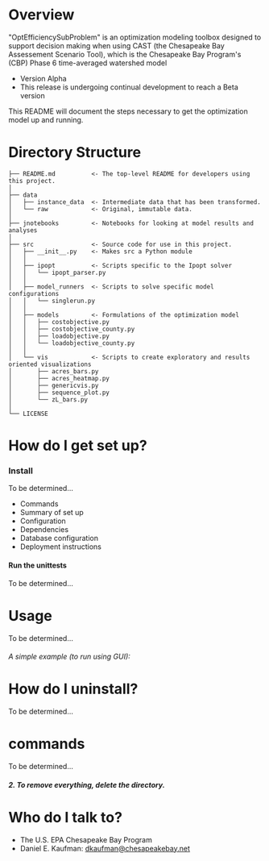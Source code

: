 # Overview

"OptEfficiencySubProblem" is an optimization modeling toolbox
designed to support decision making when using
CAST (the Chesapeake Bay Assessement Scenario Tool), which
is the Chesapeake Bay Program's (CBP) Phase 6 time-averaged watershed model 

* Version Alpha
* This release is undergoing continual development to reach a Beta version

This README will document the steps necessary to get the optimization model
up and running.

# Directory Structure

```
├── README.md          <- The top-level README for developers using this project.
│
├── data
│   ├── instance_data  <- Intermediate data that has been transformed.
│   └── raw            <- Original, immutable data.
│
├── jnotebooks         <- Notebooks for looking at model results and analyses
│
├── src                <- Source code for use in this project.
│   ├── __init__.py    <- Makes src a Python module
│   │
│   ├── ipopt          <- Scripts specific to the Ipopt solver
│   │   └── ipopt_parser.py
│   │
│   ├── model_runners  <- Scripts to solve specific model configurations
│   │   └── singlerun.py
│   │
│   ├── models         <- Formulations of the optimization model
│   │   ├── costobjective.py
│   │   ├── costobjective_county.py
│   │   ├── loadobjective.py
│   │   └── loadobjective_county.py
│   │
│   └── vis            <- Scripts to create exploratory and results oriented visualizations
│       ├── acres_bars.py
│       ├── acres_heatmap.py
│       ├── genericvis.py
│       ├── sequence_plot.py
│       └── zL_bars.py
│
└── LICENSE
```

# How do I get set up?

### Install

To be determined...
* Commands
* Summary of set up
* Configuration
* Dependencies
* Database configuration
* Deployment instructions

#### Run the unittests

To be determined...

# Usage

To be determined...
###### A simple example (to run using GUI):


# How do I uninstall?

To be determined...

# commands

To be determined...
##### 2. To remove everything, delete the directory.

# Who do I talk to? ###

* The U.S. EPA Chesapeake Bay Program
* Daniel E. Kaufman: dkaufman@chesapeakebay.net